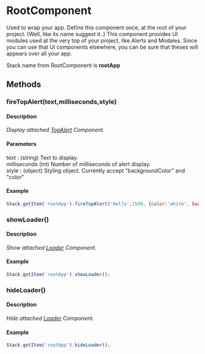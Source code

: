 # RootComponent


Used to wrap your app. Define this component once, at the root of your project. (Well, like its name suggest it..)
This component provides UI modules used at the very top of your project, like Alerts and Modales. Since you can use that UI components elsewhere, you can be sure that theses will appears over all your app.

Stack name from RootComponent is **rootApp**

## Methods


### fireTopAlert(text,milliseconds,style)

#### Description
*Display attached [TopAlert](https://github.com/webismymind/Mycellium/blob/master/Doc/Components/TopAlert.MD) Component.*

#### Parameters
text : (string) Text to display.<br />
milliseconds (int) Number of milliseconds of alert display.<br />
style : (object) Styling object. Currently accept "backgroundColor" and "color"<br />

#### Example
```javascript
Stack.getItem('rootApp').fireTopAlert('Hello',1500, {color:'white', backgroundColor: 'green'});
```


### showLoader()

#### Description
*Show attached [Loader](https://github.com/webismymind/Mycellium/blob/master/Doc/Components/Loader.MD) Component.*

#### Example
```javascript
Stack.getItem('rootApp').showLoader();
```


### hideLoader()

#### Description
*Hide attached [Loader](https://github.com/webismymind/Mycellium/blob/master/Doc/Components/Loader.MD) Component.*

#### Example
```javascript
Stack.getItem('rootApp').hideLoader();
```




